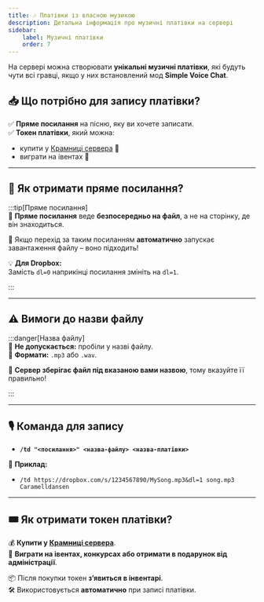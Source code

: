 ```yaml
---
title: 🎶 Платівки із власною музикою  
description: Детальна інформація про музичні платівки на сервері  
sidebar:  
    label: Музичні платівки
    order: 7  
---
```


На сервері можна створювати **унікальні музичні платівки**, які будуть чути всі гравці, якщо у них встановлений мод **Simple Voice Chat**.

## 📥 Що потрібно для запису платівки?

✅ **Пряме посилання** на пісню, яку ви хочете записати.  
✅ **Токен платівки**, який можна:
- купити у [Крамниці сервера](https://www.uaproject.xyz/shop) 🛒
- виграти на івентах 🎉

---

## 🔗 Як отримати пряме посилання?

:::tip[Пряме посилання]  
📌 **Пряме посилання** веде **безпосередньо на файл**, а не на сторінку, де він знаходиться.

🔹 Якщо перехід за таким посиланням **автоматично** запускає завантаження файлу – воно підходить!

💡 **Для Dropbox:**  
Замість `dl=0` наприкінці посилання змініть на `dl=1`.

:::

---

## ⚠️ Вимоги до назви файлу

:::danger[Назва файлу]  
🚫 **Не допускається:** пробіли у назві файлу.  
🎵 **Формати:** `.mp3` або `.wav`.

📌 **Сервер зберігає файл під вказаною вами назвою**, тому вказуйте її правильно!

:::

---

## 🎙️ Команда для запису  

- **`/td "<посилання>" <назва-файлу> <назва-платівки>`**

🔹 **Приклад:**  
- `/td https://dropbox.com/s/1234567890/MySong.mp3&dl=1 song.mp3 Caramelldansen`

---

## 🎟️ Як отримати токен платівки?

💰 **Купити у [Крамниці сервера](https://www.uaproject.xyz/shop)**.  
🎁 **Виграти на івентах, конкурсах або отримати в подарунок від адміністрації**.

📦 Після покупки токен **з’явиться в інвентарі**.  
🛠️ Використовується **автоматично** при записі платівки.  
